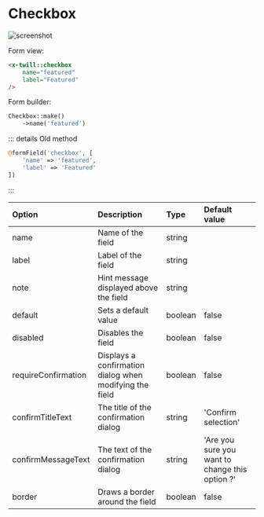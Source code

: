 # Checkbox

![screenshot](/assets/checkbox.png)

Form view:
```html
<x-twill::checkbox
    name="featured"
    label="Featured"
/>
```

Form builder:
```php
Checkbox::make()
    ->name('featured')
```

::: details Old method
```php
@formField('checkbox', [
    'name' => 'featured',
    'label' => 'Featured'
])
```
:::

| Option              | Description                                             | Type    | Default value                                   |
|:--------------------|:--------------------------------------------------------|:--------|:------------------------------------------------|
| name                | Name of the field                                       | string  |                                                 |
| label               | Label of the field                                      | string  |                                                 |
| note                | Hint message displayed above the field                  | string  |                                                 |
| default             | Sets a default value                                    | boolean | false                                           |
| disabled            | Disables the field                                      | boolean | false                                           | 
| requireConfirmation | Displays a confirmation dialog when modifying the field | boolean | false                                           |
| confirmTitleText    | The title of the confirmation dialog                    | string  | 'Confirm selection'                             |
| confirmMessageText  | The text of the confirmation dialog                     | string  | 'Are you sure you want to change this option ?' |
| border              | Draws a border around the field                         | boolean | false                                           |
